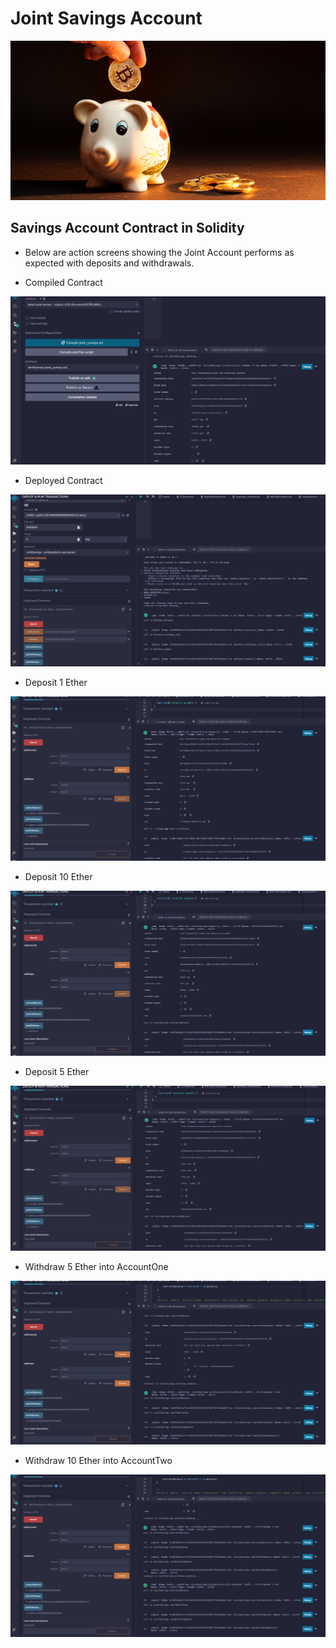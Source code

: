 # Joint Savings Account

![hus1](./Images/challenge-image.png)

## Savings Account Contract in Solidity

* Below are action screens showing the Joint Account performs as expected with deposits and withdrawals.

* Compiled Contract

![hus1](./Images/Compile.png)

* Deployed Contract

![hus1](./Images/Deploy.png)

* Deposit 1 Ether

![hus1](./Images/1_Eth.png)

* Deposit 10 Ether

![hus1](./Images/10_Eth.png)

* Deposit 5 Ether

![hus1](./Images/5_Eth.png)

* Withdraw 5 Ether into AccountOne

![hus1](./Images/5_Eth_With.png)

* Withdraw 10 Ether into AccountTwo

![hus1](./Images/10_Eth_With.png)

